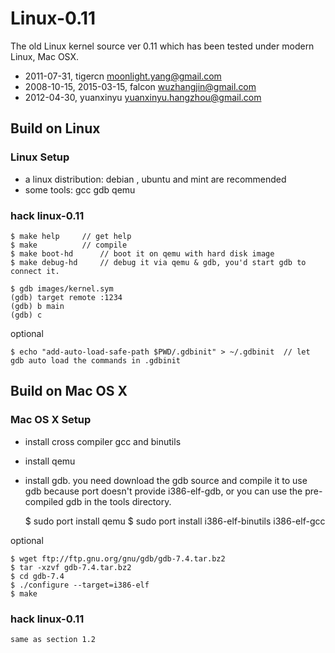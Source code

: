 Linux-0.11
==========

The old Linux kernel source ver 0.11 which has been tested under modern Linux, Mac OSX.

* 2011-07-31, tigercn <moonlight.yang@gmail.com>
* 2008-10-15, 2015-03-15, falcon <wuzhangjin@gmail.com>
* 2012-04-30, yuanxinyu <yuanxinyu.hangzhou@gmail.com>

## Build on Linux

### Linux Setup

* a linux distribution: debian , ubuntu and mint are recommended
* some tools: gcc gdb qemu

### hack linux-0.11

    $ make help		// get help
    $ make  		// compile
    $ make boot-hd		// boot it on qemu with hard disk image
    $ make debug-hd		// debug it via qemu & gdb, you'd start gdb to connect it.

    $ gdb images/kernel.sym
    (gdb) target remote :1234
    (gdb) b main
    (gdb) c

optional

    $ echo "add-auto-load-safe-path $PWD/.gdbinit" > ~/.gdbinit  // let gdb auto load the commands in .gdbinit

## Build on Mac OS X

### Mac OS X Setup

* install cross compiler gcc and binutils
* install qemu
* install gdb. you need download the gdb source and compile it to use gdb because port doesn't provide i386-elf-gdb, or you can use the pre-compiled gdb in the tools directory.

    $ sudo port install qemu
    $ sudo port install i386-elf-binutils i386-elf-gcc

optional

    $ wget ftp://ftp.gnu.org/gnu/gdb/gdb-7.4.tar.bz2
    $ tar -xzvf gdb-7.4.tar.bz2
	$ cd gdb-7.4
	$ ./configure --target=i386-elf
	$ make


### hack linux-0.11

	same as section 1.2
